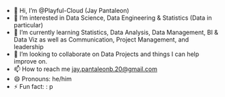- 👋 Hi, I’m @Playful-Cloud (Jay Pantaleon)
- 👀 I’m interested in Data Science, Data Engineering & Statistics (Data in particular)
- 🌱 I’m currently learning Statistics, Data Analysis, Data Management, BI & Data Viz as well as Communication, Project Management, and leadership
- 💞️ I’m looking to collaborate on Data Projects and things I can help improve on.
- 📫 How to reach me jay.pantaleonb.20@gmail.com
- 😄 Pronouns: he/him
- ⚡ Fun fact: : p

<!---
Playful-Cloud/Playful-Cloud is a ✨ special ✨ repository because its `README.md` (this file) appears on your GitHub profile.
You can click the Preview link to take a look at your changes.
--->
